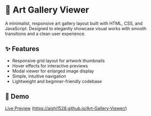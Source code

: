 # 🎨 Art Gallery Viewer

A minimalist, responsive art gallery layout built with HTML, CSS, and JavaScript. Designed to elegantly showcase visual works with smooth transitions and a clean user experience.

## ✨ Features

- Responsive grid layout for artwork thumbnails  
- Hover effects for interactive previews  
- Modal viewer for enlarged image display  
- Simple, intuitive navigation  
- Lightweight and beginner-friendly codebase

## 📸 Demo

[Live Preview](#) (https://aishi1528.github.io/Art-Gallery-Viewer/)


